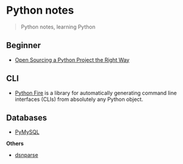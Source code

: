 # Python notes
> Python notes, learning Python

## Beginner

- [Open Sourcing a Python Project the Right Way](https://www.jeffknupp.com/blog/2013/08/16/open-sourcing-a-python-project-the-right-way/)

## CLI

- [Python Fire](https://github.com/google/python-fire) is a library for automatically generating command line interfaces (CLIs) from absolutely any Python object.

## Databases

- [PyMySQL](https://github.com/PyMySQL/PyMySQL)

**Others**

- [dsnparse](https://github.com/Jaymon/dsnparse)
